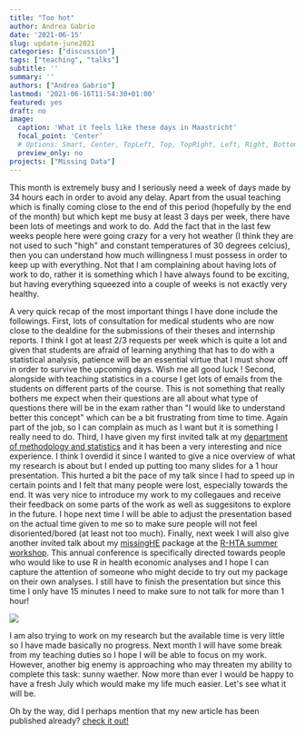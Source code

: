 ```yaml
---
title: "Too hot"
author: Andrea Gabrio
date: '2021-06-15'
slug: update-june2021
categories: ["discussion"]
tags: ["teaching", "talks"]
subtitle: ''
summary: ''
authors: ["Andrea Gabrio"]
lastmod: '2021-06-16T11:54:30+01:00'
featured: yes
draft: no
image:
  caption: 'What it feels like these days in Maastricht'
  focal_point: 'Center'
  # Options: Smart, Center, TopLeft, Top, TopRight, Left, Right, BottomLeft, Bottom, BottomRight
  preview_only: no
projects: ["Missing Data"]
---
```


This month is extremely busy and I seriously need a week of days made by 34 hours each in order to avoid any delay. Apart from the usual teaching 
which is finally coming close to the end of this period (hopefully by the end of the month) but which kept me busy at least 3 days per week, there have been 
lots of meetings and work to do. Add the fact that in the last few weeks people here were going crazy for a very hot weather (I think they are not used to such "high" and constant temperatures of 30 degrees celcius),
then you can understand how much willingness I must possess in order to keep up with everything. Not that I am complaining about having lots of work to do, rather it is something which I have always found to be exciting,
but having everything squeezed into a couple of weeks is not exactly very healthy.

A very quick recap of the most important things I have done include the followings. First, lots of consultation for medical students who are now close to the dealdine for the submissions of their
theses and internship reports. I think I got at least 2/3 requests per week which is quite a lot and given that students are afraid of learning anything that has to do with a statistical analysis, patience
will be an essential virtue that I must show off in order to survive the upcoming days. Wish me all good luck !
Second, alongside with teaching statistics in a course I get lots of emails from the students on different parts of the course. This is not something that really bothers me expect when their questions
are all about what type of questions there will be in the exam rather than "I would like to understand better this concept" which can be a bit frustrating from time to time. Again part of the job, so I can complain 
as much as I want but it is something I really need to do.
Third, I have given my first invited talk at my [department of methodology and statistics](https://stat.mumc.maastrichtuniversity.nl/methodology-statistics-0) and it has been a very interesting and nice experience. I think I overdid it since I wanted to give a nice overview of what my research is about 
but I ended up putting too many slides for a 1 hour presentation. This hurted a bit the pace of my talk since I had to speed up in certain points and I felt that many people were lost, especially towards the end. It was very nice to 
introduce my work to my collegaues and receive their feedback on some parts of the work as well as suggesitons to explore in the future. I hope next time I will be able to adjust the presentation based on the actual time given to me
so to make sure people will not feel disoriented/bored (at least not too much).
Finally, next week I will also give another invited talk about my [missingHE](https://cran.r-project.org/web/packages/missingHE/index.html) package at the [R-HTA summer workshop](https://r-hta.org/). This annual conference is specifically directed towards people who would like 
to use R in health economic analyses and I hope I can capture the attention of someone who might decide to try out my package on their own analyses. I still have to finish the presentation but since this time I only have
15 minutes I need to make sure to not talk for more than 1 hour!

![](https://media.giphy.com/media/MbMYXzPrnlb7Umzagy/giphy.gif)

I am also trying to work on my research but the available time is very little so I have made basically no progress. Next month I will have some break from my teaching duties so I hope I will be able to focus 
on my work. However, another big enemy is approaching who may threaten my ability to complete this task: sunny waether. Now more than ever I would be happy to have a fresh July which would make my life much easier.
Let's see what it will be. 

Oh by the way, did I perhaps mention that my new article has been published already? [check it out!](https://www.semanticscholar.org/paper/A-Bayesian-Framework-for-Patient-Level-Partitioned-Gabrio/962bd267d345e87470f8bdac331594f421503b20)  


